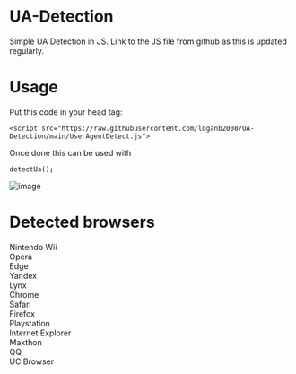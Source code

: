 # UA-Detection
Simple UA Detection in JS. Link to the JS file from github as this is updated regularly.
# Usage
Put this code in your head tag: 
```JS
<script src="https://raw.githubusercontent.com/loganb2008/UA-Detection/main/UserAgentDetect.js">
```
Once done this can be used with
```JS
detectUa();
```
![image](https://user-images.githubusercontent.com/91550229/153238950-2d6f3cab-1669-429d-ad16-ce91df95c042.png)
# Detected browsers
Nintendo Wii<br>
Opera<br>
Edge<br>
Yandex<br>
Lynx<br>
Chrome<br>
Safari<br>
Firefox<br>
Playstation<br>
Internet Explorer<br>
Maxthon<br>
QQ<br>
UC Browser<br>
